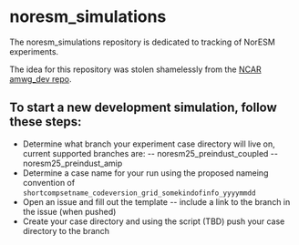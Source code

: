 # noresm_simulations

The noresm_simulations repository is dedicated to tracking of NorESM experiments.

The idea for this repository was stolen shamelessly from the [NCAR amwg_dev repo](https://github.com/NCAR/amwg_dev).

## To start a new development simulation, follow these steps:
- Determine what branch your experiment case directory will live on, current supported branches are:
 -- noresm25_preindust_coupled
 -- noresm25_preindust_amip
- Determine a case name for your run using the proposed nameing convention of
    ``shortcompsetname_codeversion_grid_somekindofinfo_yyyymmdd``
- Open an issue and fill out the template
  -- include a link to the branch in the issue (when pushed)
- Create your case directory and using the script (TBD) push your case directory to the branch
